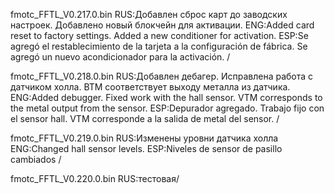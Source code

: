 



fmotc_FFTL_V0.217.0.bin 
RUS:Добавлен сброс карт до заводских настроек. Добавлено новый блокчейн для активации.
ENG:Added card reset to factory settings. Added a new conditioner for activation.
ESP:Se agregó el restablecimiento de la tarjeta a la configuración de fábrica. Se agregó un nuevo acondicionador para la activación. /

fmotc_FFTL_V0.218.0.bin 
RUS:Добавлен дебагер. Исправлена работа с датчиком холла. ВТМ соответствует выходу металла из датчика.
ENG:Added debugger. Fixed work with the hall sensor. VTM corresponds to the metal output from the sensor.
ESP:Depurador agregado. Trabajo fijo con el sensor hall. VTM corresponde a la salida de metal del sensor. /

fmotc_FFTL_V0.219.0.bin 
RUS:Изменены уровни датчика холла
ENG:Changed hall sensor levels.
ESP:Niveles de sensor de pasillo cambiados /

fmotc_FFTL_V0.220.0.bin
RUS:тестовая/






